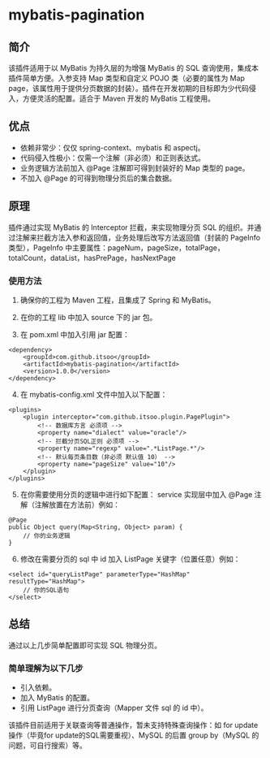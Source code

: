 # mybatis-pagination

## 简介

该插件适用于以 MyBatis 为持久层的为增强 MyBatis 的 SQL 查询使用，集成本插件简单方便。入参支持 Map 类型和自定义 POJO 类（必要的属性为 Map page，该属性用于提供分页数据的封装）。插件在开发初期的目标即为少代码侵入，方便灵活的配置。适合于 Maven 开发的 MyBatis 工程使用。

## 优点
* 依赖非常少：仅仅 spring-context、mybatis 和 aspectj。
* 代码侵入性极小：仅需一个注解（非必须）和正则表达式。
* 业务逻辑方法前加入 @Page 注解即可得到封装好的 Map 类型的 page。
* 不加入 @Page 的可得到物理分页后的集合数据。

## 原理

插件通过实现 MyBatis 的 Interceptor 拦截，来实现物理分页 SQL 的组织。并通过注解来拦截方法入参和返回值，业务处理后改写方法返回值（封装的 PageInfo 类型），PageInfo 中主要属性：pageNum，pageSize，totalPage，totalCount，dataList，hasPrePage，hasNextPage

### 使用方法
1. 确保你的工程为 Maven 工程，且集成了 Spring 和 MyBatis。

2. 在你的工程 lib 中加入 source 下的 jar 包。

3. 在 pom.xml 中加入引用 jar 配置：
```
<dependency>
    <groupId>com.github.itsoo</groupId>
    <artifactId>mybatis-pagination</artifactId>
    <version>1.0.0</version>
</dependency>
```

4. 在 mybatis-config.xml 文件中加入以下配置：
```
<plugins>
    <plugin interceptor="com.github.itsoo.plugin.PagePlugin">
        <!-- 数据库方言 必须项 -->
        <property name="dialect" value="oracle"/>
        <!-- 拦截分页SQL正则 必须项 -->
        <property name="regexp" value=".*ListPage.*"/>
        <!-- 默认每页条目数（非必须 默认值 10） -->
        <property name="pageSize" value="10"/>
    </plugin>
</plugins>
```

5. 在你需要使用分页的逻辑中进行如下配置：
service 实现层中加入 @Page 注解（注解放置在方法前）例如：
```
@Page
public Object query(Map<String, Object> param) {
    // 你的业务逻辑
}
```

6. 修改在需要分页的 sql 中 id 加入 ListPage 关键字（位置任意）例如：
```
<select id="queryListPage" parameterType="HashMap" resultType="HashMap">
    // 你的SQL语句
</select>
```

## 总结

通过以上几步简单配置即可实现 SQL 物理分页。

### 简单理解为以下几步
* 引入依赖。
* 加入 MyBatis 的配置。
* 引用 ListPage 进行分页查询（Mapper 文件 sql 的 id 中）。

该插件目前适用于关联查询等普通操作，暂未支持特殊查询操作：如 for update 操作（毕竟for update的SQL需要重视）、MySQL 的后置 group by（MySQL 的问题，可自行搜索）等。
